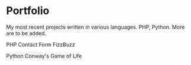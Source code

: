 # Portfolio
My most recent projects written in various languages. PHP, Python. More are to be added.

PHP
  Contact Form
  FizzBuzz
  
Python
  Conway's Game of Life
